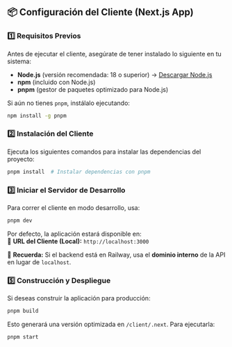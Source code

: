 ## 📦 **Configuración del Cliente (Next.js App)**

### **1️⃣ Requisitos Previos**

Antes de ejecutar el cliente, asegúrate de tener instalado lo siguiente en tu sistema:

- **Node.js** (versión recomendada: 18 o superior) → [Descargar Node.js](https://nodejs.org/)
- **npm** (incluido con Node.js)
- **pnpm** (gestor de paquetes optimizado para Node.js)

Si aún no tienes `pnpm`, instálalo ejecutando:

```bash
npm install -g pnpm
```

### **2️⃣ Instalación del Cliente**

Ejecuta los siguientes comandos para instalar las dependencias del proyecto:

```bash
pnpm install  # Instalar dependencias con pnpm
```

### **3️⃣ Iniciar el Servidor de Desarrollo**

Para correr el cliente en modo desarrollo, usa:

```bash
pnpm dev
```

Por defecto, la aplicación estará disponible en:  
🔗 **URL del Cliente (Local):** `http://localhost:3000`

📌 **Recuerda:** Si el backend está en Railway, usa el **dominio interno** de la API en lugar de `localhost`.

### **5️⃣ Construcción y Despliegue**

Si deseas construir la aplicación para producción:

```bash
pnpm build
```

Esto generará una versión optimizada en `/client/.next`. Para ejecutarla:

```bash
pnpm start
```
